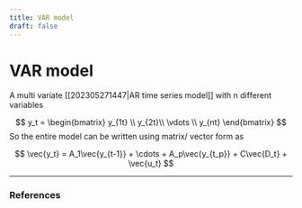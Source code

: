 ```yaml
---
title: VAR model 
draft: false
---
```

# VAR model 
A multi variate [[202305271447|AR time series model]] with n different variables

$$ y_t = \begin{bmatrix} y_{1t} \\ y_{2t}\\ \vdots \\ y_{nt} \end{bmatrix} $$
So the entire model can be written using matrix/ vector form as 

$$ \vec{y_t} = A_1\vec{y_{t-1}} + \cdots + A_p\vec{y_{t_p}} + C\vec{D_t} + \vec{u_t} $$

---
### References

